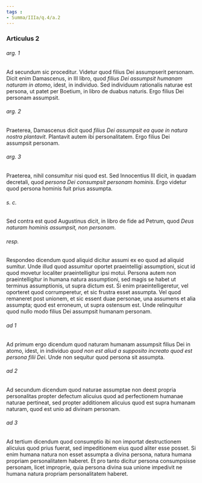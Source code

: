 ```yaml
---
tags : 
- Summa/IIIa/q.4/a.2
---
```


### Articulus 2

###### arg. 1
Ad secundum sic proceditur. Videtur quod filius Dei assumpserit personam. Dicit enim Damascenus, in III libro, quod *filius Dei assumpsit humanam naturam in atomo*, idest, in individuo. Sed individuum rationalis naturae est persona, ut patet per Boetium, in libro de duabus naturis. Ergo filius Dei personam assumpsit.

###### arg. 2
Praeterea, Damascenus dicit quod *filius Dei assumpsit ea quae in natura nostra plantavit*. Plantavit autem ibi personalitatem. Ergo filius Dei assumpsit personam.

###### arg. 3
Praeterea, nihil consumitur nisi quod est. Sed Innocentius III dicit, in quadam decretali, quod *persona Dei consumpsit personam hominis*. Ergo videtur quod persona hominis fuit prius assumpta.

###### s. c.
Sed contra est quod Augustinus dicit, in libro de fide ad Petrum, quod *Deus naturam hominis assumpsit, non personam*.

###### resp.
Respondeo dicendum quod aliquid dicitur assumi ex eo quod ad aliquid sumitur. Unde illud quod assumitur oportet praeintelligi assumptioni, sicut id quod movetur localiter praeintelligitur ipsi motui. Persona autem non praeintelligitur in humana natura assumptioni, sed magis se habet ut terminus assumptionis, ut supra dictum est. Si enim praeintelligeretur, vel oporteret quod corrumperetur, et sic frustra esset assumpta. Vel quod remaneret post unionem, et sic essent duae personae, una assumens et alia assumpta; quod est erroneum, ut supra ostensum est. Unde relinquitur quod nullo modo filius Dei assumpsit humanam personam.

###### ad 1
Ad primum ergo dicendum quod naturam humanam assumpsit filius Dei in atomo, idest, in individuo *quod non est aliud a supposito increato quod est persona filii Dei*. Unde non sequitur quod persona sit assumpta.

###### ad 2
Ad secundum dicendum quod naturae assumptae non deest propria personalitas propter defectum alicuius quod ad perfectionem humanae naturae pertineat, sed propter additionem alicuius quod est supra humanam naturam, quod est unio ad divinam personam.

###### ad 3
Ad tertium dicendum quod consumptio ibi non importat destructionem alicuius quod prius fuerat, sed impeditionem eius quod aliter esse posset. Si enim humana natura non esset assumpta a divina persona, natura humana propriam personalitatem haberet. Et pro tanto dicitur persona consumpsisse personam, licet improprie, quia persona divina sua unione impedivit ne humana natura propriam personalitatem haberet.

